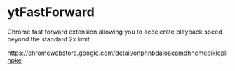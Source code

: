 # ytFastForward
Chrome fast forward extension allowing you to accelerate playback speed beyond the standard 2x limit.

https://chromewebstore.google.com/detail/onphnbdaloaeamdhncmepiklcplinpke
